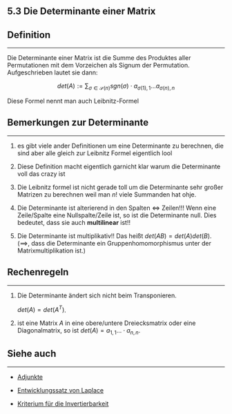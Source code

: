 ## 5.3 Die Determinante einer Matrix

## Definition

***

Die Determinante einer Matrix ist die Summe des Produktes aller Permutationen mit dem Vorzeichen als Signum der Permutation. Aufgeschrieben lautet sie dann:

$$det(A):=\sum_{\sigma\in\mathscr{S}(n)} sgn(\sigma)\cdot a_{\sigma(1),1}\dots a_{\sigma(n),n}$$

Diese Formel nennt man auch Leibnitz-Formel

## Bemerkungen zur Determinante

***

1. es gibt viele ander Definitionen um eine Determinante zu berechnen, die sind aber alle gleich zur Leibnitz Formel eigentlich lool

2. Diese Definition macht eigentlich garnicht klar warum die Determinante voll das crazy ist

3. Die Leibnitz formel ist nicht gerade toll um die Determinante sehr großer Matrizen zu berechnen weil man $n!$ viele Summanden hat ohje.

4. Die Determinante ist alterierend in den Spalten $\iff$ Zeilen!!! Wenn eine Zeile/Spalte eine Nullspalte/Zeile ist, so ist die Determinante null. Dies bedeutet, dass sie auch **multilinear** ist!!

5. Die Determinante ist multiplikativ!! Das heißt $det(AB)=det(A)det(B)$. ($\implies$, dass die Determinante ein Gruppenhomomorphismus unter der Matrixmultiplikation ist.)

## Rechenregeln

***

1. Die Determinante ändert sich nicht beim Transponieren.

   $det(A)=det(A^T)$.

2. ist eine Matrix $A$ in eine obere/untere Dreiecksmatrix oder eine Diagonalmatrix, so ist $det(A)=a_{1,1}\dots\cdot a_{n,n}$.

## Siehe auch

***

* [Adjunkte](</5. Endomorphismen/5.3 Determinanten/Adjunkte.md>)

* [Entwicklungssatz von Laplace](</5. Endomorphismen/5.3 Determinanten/Entwicklungssatz von Laplace.md>)

* [Kriterium für die Invertierbarkeit](</5. Endomorphismen/5.3 Determinanten/Kriterium für die Invertierbarkeit.md>)

<!--ID: 1711978844816-->

